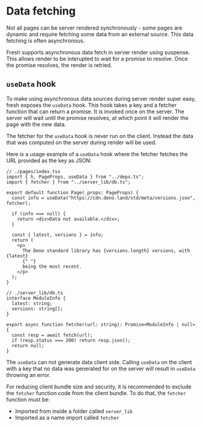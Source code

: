 # Data fetching

Not all pages can be server rendered synchronously - some pages are dynamic and
require fetching some data from an external source. This data fetching is often
asynchronous.

Fresh supports asynchronous data fetch in server render using suspense. This
allows render to be interupted to wait for a promise to resolve. Once the
promise resolves, the render is retried.

## `useData` hook

To make using asynchronous data sources during server render super easy, fresh
exposes the `useData` hook. This hook takes a key and a fetcher function that
can return a promise. It is invoked once on the server. The server will wait
until the promise resolves, at which point it will render the page with the new
data.

The fetcher for the `useData` hook is never run on the client. Instead the data
that was computed on the server during render will be used.

Here is a usage example of a `useData` hook where the fetcher fetches the URL
provided as the key as JSON:

```tsx
// ./pages/index.tsx
import { h, PageProps, useData } from "../deps.ts";
import { fetcher } from "../server_lib/db.ts";

export default function Page(_props: PageProps) {
  const info = useData("https://cdn.deno.land/std/meta/versions.json", fetcher);

  if (info === null) {
    return <div>Data not available.</div>;
  }

  const { latest, versions } = info;
  return (
    <p>
      The Deno standard library has {versions.length} versions, with {latest}
      {" "}
      being the most recent.
    </p>
  );
}
```

```tsx
// ./server_lib/db.ts
interface ModuleInfo {
  latest: string;
  versions: string[];
}

export async function fetcher(url: string): Promise<ModuleInfo | null> {
  const resp = await fetch(url);
  if (resp.status === 200) return resp.json();
  return null;
}
```

The `useData` can not generate data client side. Calling `useData` on the client
with a key that no data was generated for on the server will result in `useData`
throwing an error.

For reducing client bundle size and security, it is recommended to exclude the
`fetcher` function code from the client bundle. To do that, the `fetcher`
function must be:

- Imported from inside a folder called `server_lib`
- Imported as a name import called `fetcher`
